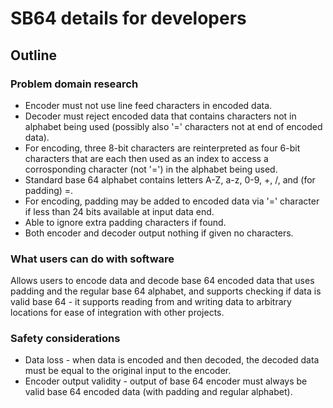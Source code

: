 # SB64 details for developers

## Outline
### Problem domain research
- Encoder must not use line feed characters in encoded data.
- Decoder must reject encoded data that contains characters not in alphabet being used (possibly also '=' characters not at end of encoded data).
- For encoding, three 8-bit characters are reinterpreted as four 6-bit characters that are each then used as an index to access a corrosponding character (not '=') in the alphabet being used.
- Standard base 64 alphabet contains letters A-Z, a-z, 0-9, +, /, and (for padding) =.
- For encoding, padding may be added to encoded data via '=' character if less than 24 bits available at input data end.
- Able to ignore extra padding characters if found.
- Both encoder and decoder output nothing if given no characters.

### What users can do with software
Allows users to encode data and decode base 64 encoded data that uses padding and the regular base 64 alphabet, and supports checking if data is valid base 64 - it supports reading from and writing data to arbitrary locations for ease of integration with other projects.

### Safety considerations
- Data loss - when data is encoded and then decoded, the decoded data must be equal to the original input to the encoder.
- Encoder output validity - output of base 64 encoder must always be valid base 64 encoded data (with padding and regular alphabet).